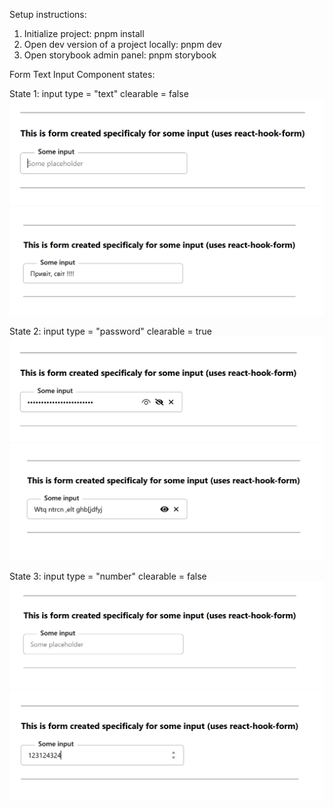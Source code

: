 Setup instructions:

1. Initialize project: pnpm install
2. Open dev version of a project locally: pnpm dev
3. Open storybook admin panel: pnpm storybook

Form Text Input Component states:

State 1:
input type = "text"
clearable = false
![alt text](image-7.png)
![alt text](image-2.png)

State 2:
input type = "password"
clearable = true
![alt text](image-3.png)
![alt text](image-4.png)

State 3:
input type = "number"
clearable = false
![alt text](image-5.png)
![alt text](image-6.png)
